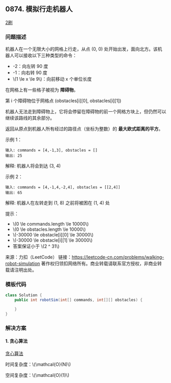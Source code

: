 ## 0874. 模拟行走机器人

<script src="https://cdn.bootcss.com/mathjax/2.7.7/MathJax.js?config=TeX-AMS-MML_HTMLorMML"></script>

[2刷](qu0874/solu/Solution.java)

### 问题描述

机器人在一个无限大小的网格上行走，从点 (0, 0) 处开始出发，面向北方。该机器人可以接收以下三种类型的命令：

* -2：向左转 90 度
* -1：向右转 90 度
* \\(1 \le x \le 9\\)：向前移动 x 个单位长度

在网格上有一些格子被视为 **障碍物**。

第 i 个障碍物位于网格点  (obstacles[i]\[0], obstacles[i]\[1])

机器人无法走到障碍物上，它将会停留在障碍物的前一个网格方块上，但仍然可以继续该路线的其余部分。

返回从原点到机器人所有经过的路径点（坐标为整数）的 **最大欧式距离的平方**。

 

示例 1：

```
输入: commands = [4,-1,3], obstacles = []
输出: 25
```
解释: 机器人将会到达 (3, 4)

示例 2：

```
输入: commands = [4,-1,4,-2,4], obstacles = [[2,4]]
输出: 65
```
解释: 机器人在左转走到 (1, 8) 之前将被困在 (1, 4) 处

 

提示：

* \\(0 \le commands.length \le 10000\\)
* \\(0 \le obstacles.length \le 10000\\)
* \\(-30000 \le obstacle[i]\[0] \le 30000\\)
* \\(-30000 \le obstacle[i]\[1] \le 30000\\)
* 答案保证小于 \\(2 ^ 31\\)

来源：力扣（LeetCode）
链接：https://leetcode-cn.com/problems/walking-robot-simulation
著作权归领扣网络所有。商业转载请联系官方授权，非商业转载请注明出处。

### 模板代码

``` java
class Solution {
    public int robotSim(int[] commands, int[][] obstacles) {

    }
}
```

### 解决方案

#### 1. 贪心算法

[贪心算法](qu0874/solu1/Solution.java)

时间复杂度：\\(\mathcal{O}(N)\\)

空间复杂度：\\(\mathcal{O}(1)\\)
